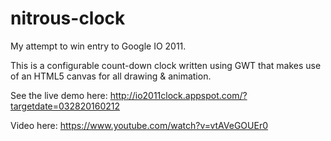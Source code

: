 # nitrous-clock
My attempt to win entry to Google IO 2011.

This is a configurable count-down clock written using GWT that makes use of an HTML5 canvas for all drawing & animation.

See the live demo here: http://io2011clock.appspot.com/?targetdate=032820160212

Video here: https://www.youtube.com/watch?v=vtAVeGOUEr0
